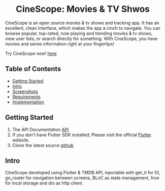 <p align="center">
  <h1 align="center">CineScope: Movies & TV Shwos</h1>

  <p align="left">
    CineScope is an open source movies & tv shows and tracking app. It has an excellent, clean interface, which makes the app a cinch to navigate. You can browse popular, top-rated, now playing and trending movies & tv shows, view user lists, or search directly for something.
  With CineScope, you have movies and series information right at your fingertips!
  </p>
  <p align="left">
  Try CineScope now! <a href="https://github.com/MohanedZekry/CineScope">here</a>
  </p>
</p>

## Table of Contents
- [Getting Started](#gettingstarted)
- [Intro](#intro)
- [Screenshots](#screenshots)
- [Requirements](#requirements)
- [Implementation](#implementation)

## Getting Started
1. The API Documentation [API](https://documenter.getpostman.com/view/10148579/2s93RZMpuo#auth-info-7440ff9d-9786-4db4-a09f-eb1b3729c34c)
2. If you don't have Flutter SDK installed; Please visit the official [Flutter](https://docs.flutter.dev/get-started/install) website.
3. Clone the latest source [github](https://github.com/MohanedZekry/CineScope.git)

## Intro
CineScope developed using Flutter & TMDB API, injectable with get_it for DI, go_router for navigation between screens, BLoC as state management, hive for local storage and dio as http client.
